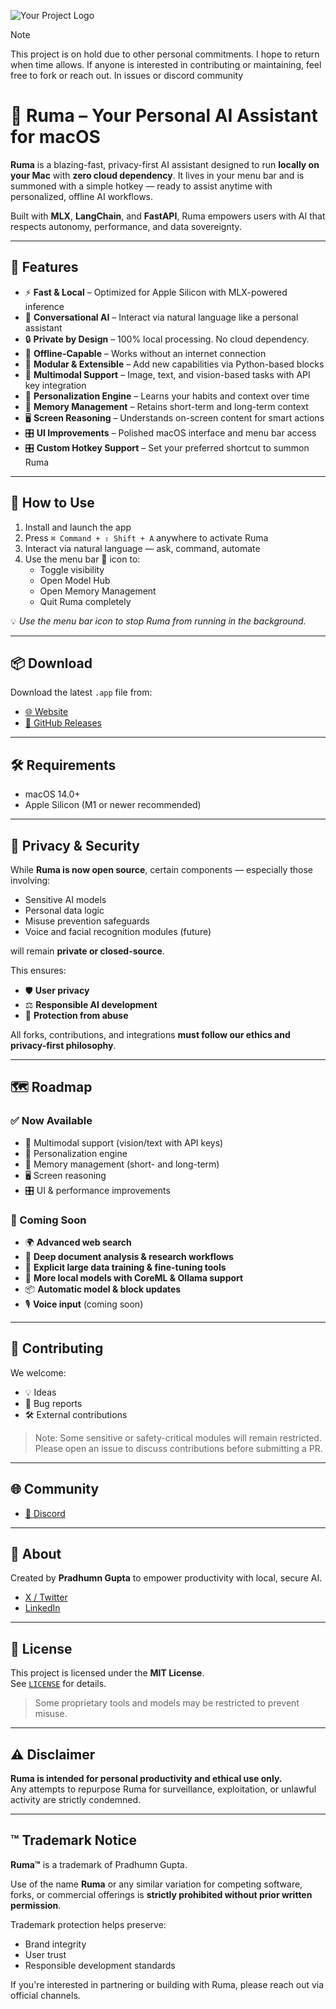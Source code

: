 ![Your Project Logo](https://www.rumaai.app/social-preview.png)

> [!NOTE]  
> This project is on hold due to other personal commitments. I hope to return when time allows. If anyone is interested in contributing or maintaining, feel free to fork or reach out. In issues or discord community


# 🧠 Ruma – Your Personal AI Assistant for macOS

**Ruma** is a blazing-fast, privacy-first AI assistant designed to run **locally on your Mac** with **zero cloud dependency**. It lives in your menu bar and is summoned with a simple hotkey — ready to assist anytime with personalized, offline AI workflows.

Built with **MLX**, **LangChain**, and **FastAPI**, Ruma empowers users with AI that respects autonomy, performance, and data sovereignty.

---

## 🚀 Features

- ⚡ **Fast & Local** – Optimized for Apple Silicon with MLX-powered inference
- 🧠 **Conversational AI** – Interact via natural language like a personal assistant
- 🔒 **Private by Design** – 100% local processing. No cloud dependency.
- 📶 **Offline-Capable** – Works without an internet connection
- 🧩 **Modular & Extensible** – Add new capabilities via Python-based blocks
- 🧠 **Multimodal Support** – Image, text, and vision-based tasks with API key integration
- 🪪 **Personalization Engine** – Learns your habits and context over time
- 🧠 **Memory Management** – Retains short-term and long-term context
- 🖥️ **Screen Reasoning** – Understands on-screen content for smart actions
- 🎛️ **UI Improvements** – Polished macOS interface and menu bar access
- 🎛️ **Custom Hotkey Support** – Set your preferred shortcut to summon Ruma

---

## 🎯 How to Use

1. Install and launch the app
2. Press `⌘ Command + ⇧ Shift + A` anywhere to activate Ruma
3. Interact via natural language — ask, command, automate
4. Use the menu bar 🧠 icon to:
   - Toggle visibility
   - Open Model Hub
   - Open Memory Management
   - Quit Ruma completely

💡 *Use the menu bar icon to stop Ruma from running in the background.*

---

## 📦 Download

Download the latest `.app` file from:

- [🌐 Website](https://rumaai.app)
- [📁 GitHub Releases](https://github.com/Pradhumn115/Ruma/releases)

---

## 🛠 Requirements

- macOS 14.0+
- Apple Silicon (M1 or newer recommended)

---

## 🔐 Privacy & Security

While **Ruma is now open source**, certain components — especially those involving:

- Sensitive AI models
- Personal data logic
- Misuse prevention safeguards
- Voice and facial recognition modules (future)

will remain **private or closed-source**.

This ensures:

- 🛡️ **User privacy**
- ⚖️ **Responsible AI development**
- 🔐 **Protection from abuse**

All forks, contributions, and integrations **must follow our ethics and privacy-first philosophy**.

---

## 🗺️ Roadmap

### ✅ Now Available

- 🧠 Multimodal support (vision/text with API keys)
- 🧩 Personalization engine
- 🧠 Memory management (short- and long-term)
- 🖥️ Screen reasoning
- 🎛️ UI & performance improvements

### 🧪 Coming Soon
- 🌍 **Advanced web search**
- 📄 **Deep document analysis & research workflows**
- 🧠 **Explicit large data training & fine-tuning tools**
- 🧱 **More local models with CoreML & Ollama support**
- 📦 **Automatic model & block updates**
- 🎙️ **Voice input** (coming soon)

---

## 🤝 Contributing

We welcome:
- 💡 Ideas
- 🐛 Bug reports
- 🛠️ External contributions

> Note: Some sensitive or safety-critical modules will remain restricted.  
> Please open an issue to discuss contributions before submitting a PR.

---

## 🌐 Community

- [💬 Discord](https://discord.gg/rsQmueEcQe)

---

## 👤 About

Created by **Pradhumn Gupta** to empower productivity with local, secure AI.

- [X / Twitter](https://x.com/Pradhumn115)  
- [LinkedIn](https://www.linkedin.com/in/pradhumn-gupta-8b52891bb/)

---

## 🪪 License

This project is licensed under the **MIT License**.  
See [`LICENSE`](./LICENSE) for details.

> Some proprietary tools and models may be restricted to prevent misuse.

---

## ⚠️ Disclaimer

**Ruma is intended for personal productivity and ethical use only.**  
Any attempts to repurpose Ruma for surveillance, exploitation, or unlawful activity are strictly condemned.

---

## ™️ Trademark Notice

**Ruma™** is a trademark of Pradhumn Gupta.

Use of the name **Ruma** or any similar variation for competing software, forks, or commercial offerings is **strictly prohibited without prior written permission**.

Trademark protection helps preserve:
- Brand integrity
- User trust
- Responsible development standards

If you're interested in partnering or building with Ruma, please reach out via official channels.

